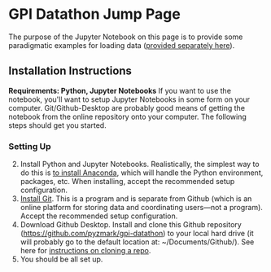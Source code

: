 # GPI Datathon Jump Page
The purpose of the Jupyter Notebook on this page is to provide some paradigmatic examples for loading data ([provided separately here](https://www.dropbox.com/scl/fi/5hjhlosycq8kbnnmdlrki/datathon_combined.zip?rlkey=i7ke5q7b095e2zkcm08g0l7u6&dl=0)).

## Installation Instructions
**Requirements: Python, Jupyter Notebooks**
If you want to use the notebook, you'll want to setup Jupyter Notebooks in some form on your computer. Git/Github-Desktop are probably good means of getting the notebook from the online repository onto your computer. The following steps should get you started.
### Setting Up
2. Install Python and Jupyter Notebooks. Realistically, the simplest way to do this is [to install Anaconda](https://www.anaconda.com), which will handle the Python environment, packages, etc. When installing, accept the recommended setup configuration.
3. [Install Git](https://git-scm.com/downloads). This is a program and is separate from Github (which is an online platform for storing data and coordinating users—not a program). Accept the recommended setup configuration. 
5. Download Github Desktop. Install and clone this Github repository (https://github.com/pyzmark/gpi-datathon) to your local hard drive (it will probably go to the default location at: ~/Documents/Github/). See here for [instructions on cloning a repo](https://docs.github.com/en/desktop/adding-and-cloning-repositories/cloning-a-repository-from-github-to-github-desktop).
6. You should be all set up.